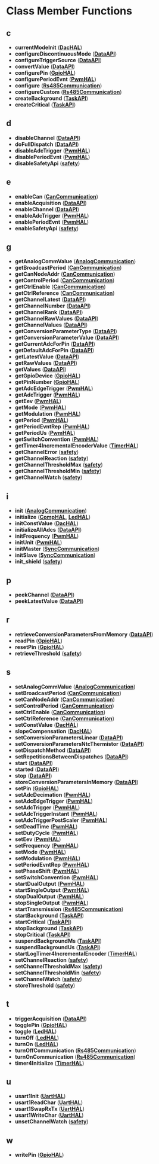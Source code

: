 
# Class Member Functions



## c

* **currentModeInit** ([**DacHAL**](classDacHAL.md))
* **configureDiscontinuousMode** ([**DataAPI**](classDataAPI.md))
* **configureTriggerSource** ([**DataAPI**](classDataAPI.md))
* **convertValue** ([**DataAPI**](classDataAPI.md))
* **configurePin** ([**GpioHAL**](classGpioHAL.md))
* **configurePeriodEvnt** ([**PwmHAL**](classPwmHAL.md))
* **configure** ([**Rs485Communication**](classRs485Communication.md))
* **configureCustom** ([**Rs485Communication**](classRs485Communication.md))
* **createBackground** ([**TaskAPI**](classTaskAPI.md))
* **createCritical** ([**TaskAPI**](classTaskAPI.md))


## d

* **disableChannel** ([**DataAPI**](classDataAPI.md))
* **doFullDispatch** ([**DataAPI**](classDataAPI.md))
* **disableAdcTrigger** ([**PwmHAL**](classPwmHAL.md))
* **disablePeriodEvnt** ([**PwmHAL**](classPwmHAL.md))
* **disableSafetyApi** ([**safety**](classsafety.md))


## e

* **enableCan** ([**CanCommunication**](classCanCommunication.md))
* **enableAcquisition** ([**DataAPI**](classDataAPI.md))
* **enableChannel** ([**DataAPI**](classDataAPI.md))
* **enableAdcTrigger** ([**PwmHAL**](classPwmHAL.md))
* **enablePeriodEvnt** ([**PwmHAL**](classPwmHAL.md))
* **enableSafetyApi** ([**safety**](classsafety.md))


## g

* **getAnalogCommValue** ([**AnalogCommunication**](classAnalogCommunication.md))
* **getBroadcastPeriod** ([**CanCommunication**](classCanCommunication.md))
* **getCanNodeAddr** ([**CanCommunication**](classCanCommunication.md))
* **getControlPeriod** ([**CanCommunication**](classCanCommunication.md))
* **getCtrlEnable** ([**CanCommunication**](classCanCommunication.md))
* **getCtrlReference** ([**CanCommunication**](classCanCommunication.md))
* **getChannelLatest** ([**DataAPI**](classDataAPI.md))
* **getChannelNumber** ([**DataAPI**](classDataAPI.md))
* **getChannelRank** ([**DataAPI**](classDataAPI.md))
* **getChannelRawValues** ([**DataAPI**](classDataAPI.md))
* **getChannelValues** ([**DataAPI**](classDataAPI.md))
* **getConversionParameterType** ([**DataAPI**](classDataAPI.md))
* **getConversionParameterValue** ([**DataAPI**](classDataAPI.md))
* **getCurrentAdcForPin** ([**DataAPI**](classDataAPI.md))
* **getDefaultAdcForPin** ([**DataAPI**](classDataAPI.md))
* **getLatestValue** ([**DataAPI**](classDataAPI.md))
* **getRawValues** ([**DataAPI**](classDataAPI.md))
* **getValues** ([**DataAPI**](classDataAPI.md))
* **getGpioDevice** ([**GpioHAL**](classGpioHAL.md))
* **getPinNumber** ([**GpioHAL**](classGpioHAL.md))
* **getAdcEdgeTrigger** ([**PwmHAL**](classPwmHAL.md))
* **getAdcTrigger** ([**PwmHAL**](classPwmHAL.md))
* **getEev** ([**PwmHAL**](classPwmHAL.md))
* **getMode** ([**PwmHAL**](classPwmHAL.md))
* **getModulation** ([**PwmHAL**](classPwmHAL.md))
* **getPeriod** ([**PwmHAL**](classPwmHAL.md))
* **getPeriodEvntRep** ([**PwmHAL**](classPwmHAL.md))
* **getPeriodUs** ([**PwmHAL**](classPwmHAL.md))
* **getSwitchConvention** ([**PwmHAL**](classPwmHAL.md))
* **getTimer4IncrementalEncoderValue** ([**TimerHAL**](classTimerHAL.md))
* **getChannelError** ([**safety**](classsafety.md))
* **getChannelReaction** ([**safety**](classsafety.md))
* **getChannelThresholdMax** ([**safety**](classsafety.md))
* **getChannelThresholdMin** ([**safety**](classsafety.md))
* **getChannelWatch** ([**safety**](classsafety.md))


## i

* **init** ([**AnalogCommunication**](classAnalogCommunication.md))
* **initialize** ([**CompHAL**](classCompHAL.md), [**LedHAL**](classLedHAL.md))
* **initConstValue** ([**DacHAL**](classDacHAL.md))
* **initializeAllAdcs** ([**DataAPI**](classDataAPI.md))
* **initFrequency** ([**PwmHAL**](classPwmHAL.md))
* **initUnit** ([**PwmHAL**](classPwmHAL.md))
* **initMaster** ([**SyncCommunication**](classSyncCommunication.md))
* **initSlave** ([**SyncCommunication**](classSyncCommunication.md))
* **init\_shield** ([**safety**](classsafety.md))


## p

* **peekChannel** ([**DataAPI**](classDataAPI.md))
* **peekLatestValue** ([**DataAPI**](classDataAPI.md))


## r

* **retrieveConversionParametersFromMemory** ([**DataAPI**](classDataAPI.md))
* **readPin** ([**GpioHAL**](classGpioHAL.md))
* **resetPin** ([**GpioHAL**](classGpioHAL.md))
* **retrieveThreshold** ([**safety**](classsafety.md))


## s

* **setAnalogCommValue** ([**AnalogCommunication**](classAnalogCommunication.md))
* **setBroadcastPeriod** ([**CanCommunication**](classCanCommunication.md))
* **setCanNodeAddr** ([**CanCommunication**](classCanCommunication.md))
* **setControlPeriod** ([**CanCommunication**](classCanCommunication.md))
* **setCtrlEnable** ([**CanCommunication**](classCanCommunication.md))
* **setCtrlReference** ([**CanCommunication**](classCanCommunication.md))
* **setConstValue** ([**DacHAL**](classDacHAL.md))
* **slopeCompensation** ([**DacHAL**](classDacHAL.md))
* **setConversionParametersLinear** ([**DataAPI**](classDataAPI.md))
* **setConversionParametersNtcThermistor** ([**DataAPI**](classDataAPI.md))
* **setDispatchMethod** ([**DataAPI**](classDataAPI.md))
* **setRepetitionsBetweenDispatches** ([**DataAPI**](classDataAPI.md))
* **start** ([**DataAPI**](classDataAPI.md))
* **started** ([**DataAPI**](classDataAPI.md))
* **stop** ([**DataAPI**](classDataAPI.md))
* **storeConversionParametersInMemory** ([**DataAPI**](classDataAPI.md))
* **setPin** ([**GpioHAL**](classGpioHAL.md))
* **setAdcDecimation** ([**PwmHAL**](classPwmHAL.md))
* **setAdcEdgeTrigger** ([**PwmHAL**](classPwmHAL.md))
* **setAdcTrigger** ([**PwmHAL**](classPwmHAL.md))
* **setAdcTriggerInstant** ([**PwmHAL**](classPwmHAL.md))
* **setAdcTriggerPostScaler** ([**PwmHAL**](classPwmHAL.md))
* **setDeadTime** ([**PwmHAL**](classPwmHAL.md))
* **setDutyCycle** ([**PwmHAL**](classPwmHAL.md))
* **setEev** ([**PwmHAL**](classPwmHAL.md))
* **setFrequency** ([**PwmHAL**](classPwmHAL.md))
* **setMode** ([**PwmHAL**](classPwmHAL.md))
* **setModulation** ([**PwmHAL**](classPwmHAL.md))
* **setPeriodEvntRep** ([**PwmHAL**](classPwmHAL.md))
* **setPhaseShift** ([**PwmHAL**](classPwmHAL.md))
* **setSwitchConvention** ([**PwmHAL**](classPwmHAL.md))
* **startDualOutput** ([**PwmHAL**](classPwmHAL.md))
* **startSingleOutput** ([**PwmHAL**](classPwmHAL.md))
* **stopDualOutput** ([**PwmHAL**](classPwmHAL.md))
* **stopSingleOutput** ([**PwmHAL**](classPwmHAL.md))
* **startTransmission** ([**Rs485Communication**](classRs485Communication.md))
* **startBackground** ([**TaskAPI**](classTaskAPI.md))
* **startCritical** ([**TaskAPI**](classTaskAPI.md))
* **stopBackground** ([**TaskAPI**](classTaskAPI.md))
* **stopCritical** ([**TaskAPI**](classTaskAPI.md))
* **suspendBackgroundMs** ([**TaskAPI**](classTaskAPI.md))
* **suspendBackgroundUs** ([**TaskAPI**](classTaskAPI.md))
* **startLogTimer4IncrementalEncoder** ([**TimerHAL**](classTimerHAL.md))
* **setChannelReaction** ([**safety**](classsafety.md))
* **setChannelThresholdMax** ([**safety**](classsafety.md))
* **setChannelThresholdMin** ([**safety**](classsafety.md))
* **setChannelWatch** ([**safety**](classsafety.md))
* **storeThreshold** ([**safety**](classsafety.md))


## t

* **triggerAcquisition** ([**DataAPI**](classDataAPI.md))
* **togglePin** ([**GpioHAL**](classGpioHAL.md))
* **toggle** ([**LedHAL**](classLedHAL.md))
* **turnOff** ([**LedHAL**](classLedHAL.md))
* **turnOn** ([**LedHAL**](classLedHAL.md))
* **turnOffCommunication** ([**Rs485Communication**](classRs485Communication.md))
* **turnOnCommunication** ([**Rs485Communication**](classRs485Communication.md))
* **timer4Initialize** ([**TimerHAL**](classTimerHAL.md))


## u

* **usart1Init** ([**UartHAL**](classUartHAL.md))
* **usart1ReadChar** ([**UartHAL**](classUartHAL.md))
* **usart1SwapRxTx** ([**UartHAL**](classUartHAL.md))
* **usart1WriteChar** ([**UartHAL**](classUartHAL.md))
* **unsetChannelWatch** ([**safety**](classsafety.md))


## w

* **writePin** ([**GpioHAL**](classGpioHAL.md))




